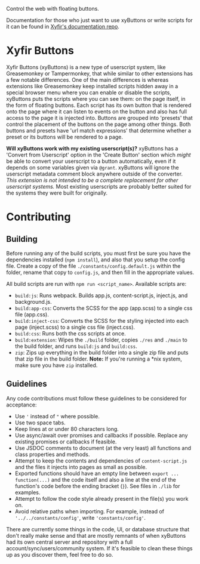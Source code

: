 Control the web with floating buttons.

Documentation for those who just want to use xyButtons or write scripts for it can be found in [Xyfir's documentation repo](https://github.com/Xyfir/Documentation).

# Xyfir Buttons

Xyfir Buttons (xyButtons) is a new type of userscript system, like Greasemonkey or Tampermonkey, that while similar to other extensions has a few notable differences. One of the main differences is whereas extensions like Greasemonkey keep installed scripts hidden away in a special browser menu where you can enable or disable the scripts, xyButtons puts the scripts where you can see them: on the page itself, in the form of floating buttons. Each script has its own button that is rendered onto the page where it can listen to events on the button and also has full access to the page it is injected into. Buttons are grouped into 'presets' that control the placement of the buttons on the page among other things. Both buttons and presets have 'url match expressions' that determine whether a preset or its buttons will be rendered to a page.

**Will xyButtons work with my existing userscript(s)?** xyButtons has a 'Convert from Userscript' option in the 'Create Button' section which *might* be able to convert your userscript to a button automatically, even if it depends on some variables given via `@grant`. xyButtons will ignore the userscript metadata comment block anywhere outside of the converter. *This extension is not intended to be a complete replacement for other userscript systems.* Most existing userscripts are probably better suited for the systems they were built for originally.

# Contributing

## Building

Before running any of the build scripts, you must first be sure you have the dependencies installed (`npm install`), and also that you setup the config file. Create a copy of the file `./constants/config.default.js` within the folder, rename that copy to `config.js`, and then fill in the appropriate values.

All build scripts are run with `npm run <script_name>`. Available scripts are:

- `build:js`: Runs webpack. Builds app.js, content-script.js, inject.js, and background.js.
- `build:app-css`: Converts the SCSS for the app (app.scss) to a single css file (app.css).
- `build:inject-css`: Converts the SCSS for the styling injected into each page (inject.scss) to a single css file (inject.css).
- `build:css`: Runs both the css scripts at once.
- `build:extension`: Wipes the `./build` folder, copies `./res` and `./main` to the build folder, and runs `build:js` and `build:css`.
- `zip`: Zips up everything in the build folder into a single zip file and puts that zip file in the build folder. **Note:** If you're running a *nix system, make sure you have `zip` installed.

## Guidelines

Any code contributions must follow these guidelines to be considered for acceptance:

- Use `'` instead of `"` where possible.
- Use two space tabs.
- Keep lines at or under 80 characters long.
- Use async/await over promises and callbacks if possible. Replace any existing promises or callbacks if feasible.
- Use JSDOC comments to document (at the very least) all functions and class properties and methods.
- Attempt to keep the contents and dependencies of `content-script.js` and the files it injects into pages as small as possible.
- Exported functions should have an empty line between `export ... function(...)` and the code itself and also a line at the end of the function's code before the ending bracket (`}`). See files in `./lib` for examples.
- Attempt to follow the code style already present in the file(s) you work on.
- Avoid relative paths when importing. For example, instead of `'../../constants/config'`, write `'constants/config'`.

There are currently some things in the code, UI, or database structure that don't really make sense and that are mostly remnants of when xyButtons had its own central server and repository with a full account/sync/users/community system. If it's feasible to clean these things up as you discover them, feel free to do so.